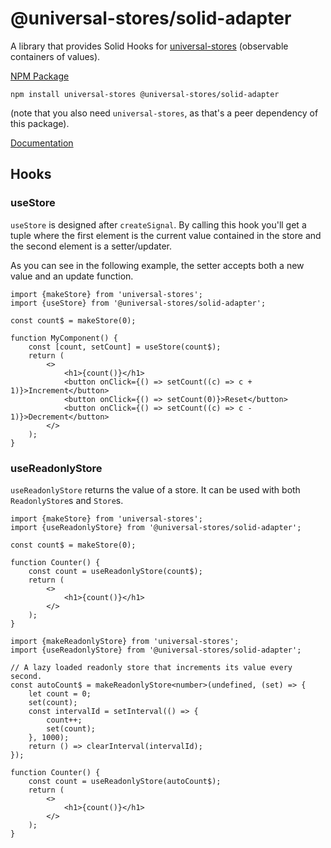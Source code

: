 # @universal-stores/solid-adapter

A library that provides Solid Hooks for [universal-stores](https://www.npmjs.com/package/universal-stores) (observable containers of values).

[NPM Package](https://www.npmjs.com/package/@universal-stores/solid-adapter)

`npm install universal-stores @universal-stores/solid-adapter`

(note that you also need `universal-stores`, as that's a peer dependency of this package).

[Documentation](./docs/README.md)

## Hooks

### useStore

`useStore` is designed after `createSignal`. By calling this hook you'll get a tuple where
the first element is the current value contained in the store and the second element
is a setter/updater.

As you can see in the following example, the setter accepts both a new value and
an update function.

```tsx
import {makeStore} from 'universal-stores';
import {useStore} from '@universal-stores/solid-adapter';

const count$ = makeStore(0);

function MyComponent() {
	const [count, setCount] = useStore(count$);
	return (
		<>
			<h1>{count()}</h1>
			<button onClick={() => setCount((c) => c + 1)}>Increment</button>
			<button onClick={() => setCount(0)}>Reset</button>
			<button onClick={() => setCount((c) => c - 1)}>Decrement</button>
		</>
	);
}
```

### useReadonlyStore

`useReadonlyStore` returns the value of a store. It can be used with
both `ReadonlyStore`s and `Store`s.

```tsx
import {makeStore} from 'universal-stores';
import {useReadonlyStore} from '@universal-stores/solid-adapter';

const count$ = makeStore(0);

function Counter() {
	const count = useReadonlyStore(count$);
	return (
		<>
			<h1>{count()}</h1>
		</>
	);
}
```

```tsx
import {makeReadonlyStore} from 'universal-stores';
import {useReadonlyStore} from '@universal-stores/solid-adapter';

// A lazy loaded readonly store that increments its value every second.
const autoCount$ = makeReadonlyStore<number>(undefined, (set) => {
	let count = 0;
	set(count);
	const intervalId = setInterval(() => {
		count++;
		set(count);
	}, 1000);
	return () => clearInterval(intervalId);
});

function Counter() {
	const count = useReadonlyStore(autoCount$);
	return (
		<>
			<h1>{count()}</h1>
		</>
	);
}
```
